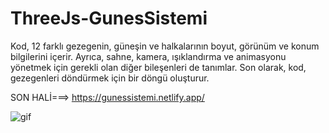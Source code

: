 # ThreeJs-GunesSistemi

Kod, 12 farklı gezegenin, güneşin ve halkalarının boyut, görünüm ve konum bilgilerini içerir. 
Ayrıca, sahne, kamera, ışıklandırma ve animasyonu yönetmek için gerekli olan diğer bileşenleri de tanımlar. 
Son olarak, kod, gezegenleri döndürmek için bir döngü oluşturur.

SON HALİ===> https://gunessistemi.netlify.app/



![gif](https://user-images.githubusercontent.com/96357374/218467673-85298a05-d1a4-4646-85f7-a3585126a975.gif)
